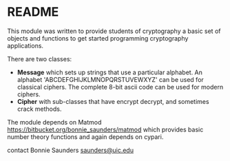 # README #

This module was written to provide students of cryptography a basic set of objects and functions to get started programming cryptography applications.

There are two classes: 

+ **Message** which sets up strings that use a particular alphabet. 
  An alphabet 'ABCDEFGHIJKLMNOPQRSTUVEWXYZ' can be used for classical ciphers.  The complete 8-bit ascii code 
  can be used for modern ciphers.
+ **Cipher** with sub-classes that have encrypt decrypt, and sometimes crack methods. 

The module depends on Matmod <https://bitbucket.org/bonnie_saunders/matmod> which provides basic number theory functions and again depends on cypari.

contact Bonnie Saunders <saunders@uic.edu>